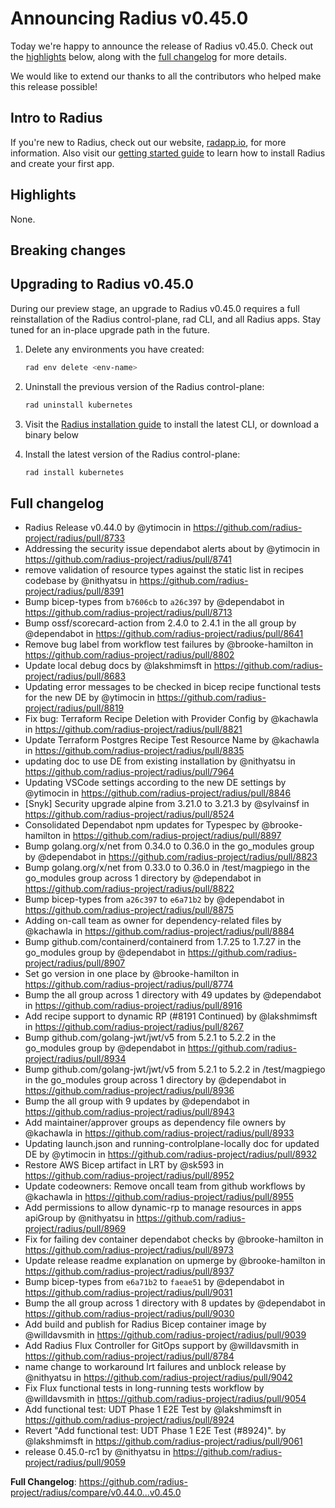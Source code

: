 # Announcing Radius v0.45.0

Today we're happy to announce the release of Radius v0.45.0. Check out the [highlights](#highlights) below, along with the [full changelog](#full-changelog) for more details.

We would like to extend our thanks to all the contributors who helped make this release possible!

## Intro to Radius

If you're new to Radius, check out our website, [radapp.io](https://radapp.io), for more information. Also visit our [getting started guide](https://docs.radapp.io/getting-started/) to learn how to install Radius and create your first app.

## Highlights

None.

## Breaking changes

## Upgrading to Radius v0.45.0

During our preview stage, an upgrade to Radius v0.45.0 requires a full reinstallation of the Radius control-plane, rad CLI, and all Radius apps. Stay tuned for an in-place upgrade path in the future.

1. Delete any environments you have created:

   ```bash
   rad env delete <env-name>
   ```

2. Uninstall the previous version of the Radius control-plane:

   ```bash
   rad uninstall kubernetes
   ```

3. Visit the [Radius installation guide](https://docs.radapp.io/getting-started/install/) to install the latest CLI, or download a binary below
4. Install the latest version of the Radius control-plane:

   ```bash
   rad install kubernetes
   ```

## Full changelog

* Radius Release v0.44.0 by @ytimocin in https://github.com/radius-project/radius/pull/8733
* Addressing the security issue dependabot alerts about by @ytimocin in https://github.com/radius-project/radius/pull/8741
* remove validation of resource types against the static list in recipes codebase by @nithyatsu in https://github.com/radius-project/radius/pull/8391
* Bump bicep-types from `b7606cb` to `a26c397` by @dependabot in https://github.com/radius-project/radius/pull/8713
* Bump ossf/scorecard-action from 2.4.0 to 2.4.1 in the all group by @dependabot in https://github.com/radius-project/radius/pull/8641
* Remove bug label from workflow test failures by @brooke-hamilton in https://github.com/radius-project/radius/pull/8802
* Update local debug docs by @lakshmimsft in https://github.com/radius-project/radius/pull/8683
* Updating error messages to be checked in bicep recipe functional tests for the new DE by @ytimocin in https://github.com/radius-project/radius/pull/8819
* Fix bug: Terraform Recipe Deletion with Provider Config by @kachawla in https://github.com/radius-project/radius/pull/8821
* Update Terraform Postgres Recipe Test Resource Name by @kachawla in https://github.com/radius-project/radius/pull/8835
* updating doc to use DE from existing installation by @nithyatsu in https://github.com/radius-project/radius/pull/7964
* Updating VSCode settings according to the new DE settings by @ytimocin in https://github.com/radius-project/radius/pull/8846
* [Snyk] Security upgrade alpine from 3.21.0 to 3.21.3 by @sylvainsf in https://github.com/radius-project/radius/pull/8524
* Consolidated Dependabot npm updates for Typespec by @brooke-hamilton in https://github.com/radius-project/radius/pull/8897
* Bump golang.org/x/net from 0.34.0 to 0.36.0 in the go_modules group by @dependabot in https://github.com/radius-project/radius/pull/8823
* Bump golang.org/x/net from 0.33.0 to 0.36.0 in /test/magpiego in the go_modules group across 1 directory by @dependabot in https://github.com/radius-project/radius/pull/8822
* Bump bicep-types from `a26c397` to `e6a71b2` by @dependabot in https://github.com/radius-project/radius/pull/8875
* Adding on-call team as owner for dependency-related files by @kachawla in https://github.com/radius-project/radius/pull/8884
* Bump github.com/containerd/containerd from 1.7.25 to 1.7.27 in the go_modules group by @dependabot in https://github.com/radius-project/radius/pull/8907
* Set go version in one place by @brooke-hamilton in https://github.com/radius-project/radius/pull/8774
* Bump the all group across 1 directory with 49 updates by @dependabot in https://github.com/radius-project/radius/pull/8916
* Add recipe support to dynamic RP (#8191 Continued) by @lakshmimsft in https://github.com/radius-project/radius/pull/8267
* Bump github.com/golang-jwt/jwt/v5 from 5.2.1 to 5.2.2 in the go_modules group by @dependabot in https://github.com/radius-project/radius/pull/8934
* Bump github.com/golang-jwt/jwt/v5 from 5.2.1 to 5.2.2 in /test/magpiego in the go_modules group across 1 directory by @dependabot in https://github.com/radius-project/radius/pull/8936
* Bump the all group with 9 updates by @dependabot in https://github.com/radius-project/radius/pull/8943
* Add maintainer/approver groups as dependency file owners by @kachawla in https://github.com/radius-project/radius/pull/8933
* Updating launch.json and running-controlplane-locally doc for updated DE by @ytimocin in https://github.com/radius-project/radius/pull/8932
* Restore AWS Bicep artifact in LRT by @sk593 in https://github.com/radius-project/radius/pull/8952
* Update codeowners: Remove oncall team from github workflows by @kachawla in https://github.com/radius-project/radius/pull/8955
* Add permissions to allow dynamic-rp to manage resources in apps apiGroup by @nithyatsu in https://github.com/radius-project/radius/pull/8969
* Fix for failing dev container dependabot checks by @brooke-hamilton in https://github.com/radius-project/radius/pull/8973
* Update release readme explanation on upmerge by @brooke-hamilton in https://github.com/radius-project/radius/pull/8937
* Bump bicep-types from `e6a71b2` to `faeae51` by @dependabot in https://github.com/radius-project/radius/pull/9031
* Bump the all group across 1 directory with 8 updates by @dependabot in https://github.com/radius-project/radius/pull/9030
* Add build and publish for Radius Bicep container image by @willdavsmith in https://github.com/radius-project/radius/pull/9039
* Add Radius Flux Controller for GitOps support by @willdavsmith in https://github.com/radius-project/radius/pull/8784
* name change to workaround lrt failures and unblock release by @nithyatsu in https://github.com/radius-project/radius/pull/9042
* Fix Flux functional tests in long-running tests workflow by @willdavsmith in https://github.com/radius-project/radius/pull/9054
* Add functional test: UDT Phase 1 E2E Test by @lakshmimsft in https://github.com/radius-project/radius/pull/8924
* Revert "Add functional test: UDT Phase 1 E2E Test (#8924)". by @lakshmimsft in https://github.com/radius-project/radius/pull/9061
* release 0.45.0-rc1  by @nithyatsu in https://github.com/radius-project/radius/pull/9059

**Full Changelog**: https://github.com/radius-project/radius/compare/v0.44.0...v0.45.0